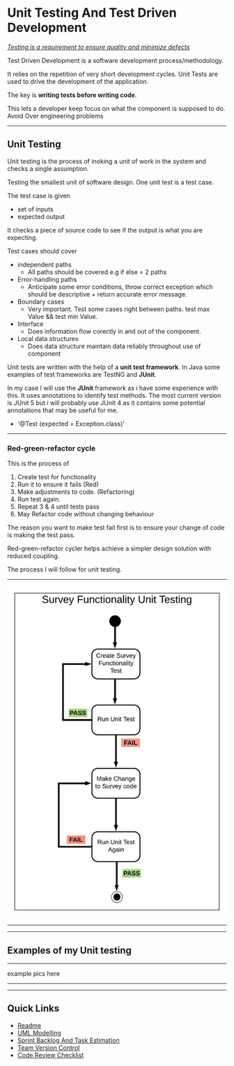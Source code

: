 # Unit Testing And Test Driven Development

<ins>_Testing is a requirement to ensure quality and minimize defects_</ins>

Test Driven Development is a software development process/methodology.

It relies on the repetition of very short development cycles.
Unit Tests are used to drive the development of the application.

The key is **writing tests before writing code**.

This lets a developer keep focus on what the component is supposed to do. Avoid Over engineering problems

---

## Unit Testing

Unit testing is the process of inoking a unit of work in the system and checks a single assumption.

Testing the smallest unit of software design. One unit test is a test case.

The test case is given

- set of inputs
- expected output

It checks a piece of source code to see if the output is what you are expecting.

Test cases should cover

- independent paths
  - All paths should be covered e.g if else = 2 paths
- Error-handling paths
  - Anticipate some error conditions, throw correct exception which should be descriptive + return accurate error message.
- Boundary cases
  - Very important. Test some cases right between paths. test max Value && test min Value.
- Interface
  - Does information flow corectly in and out of the component.
- Local data structures
  - Does data structure maintain data reliably throughout use of component

Unit tests are written with the help of a **unit test framework**.
In Java some examples of test frameworks are TestNG and **JUnit**.

In my case I will use the **JUnit** framework as i have some experience with this.
It uses annotations to identify test methods.
The most current version is JUnit 5 but i will probably use JUnit 4 as it contains some potential annotations that may be useful for me.

- '@Test (expected = Exception.class)'

---

### Red-green-refactor cycle

This is the process of

1. Create test for functionality
2. Run it to ensure it fails (Red)
3. Make adjustments to code. (Refactoring)
4. Run test again.
5. Repeat 3 & 4 until tests pass
6. May Refactor code without changing behaviour

The reason you want to make test fail first is to ensure your change of code is making the test pass.

Red-green-refactor cycler helps achieve a simpler design solution with reduced coupling.

The process I will follow for unit testing.

---

<p align="center">
<img src="images/UnitTestUML.jpeg" alt="Survey unit test" width="700">
</p>

---

---

## Examples of my Unit testing

---

example pics here

---

---

## Quick Links

- [Readme](../README.md)
- [UML Modelling](UMLModelling.md)
- [Sprint Backlog And Task Estimation](SprintBacklogAndTaskEstimation.md)
- [Team Version Control](TeamVersionControl.md)
- [Code Review Checklist](CodeReviewChecklist.md)

